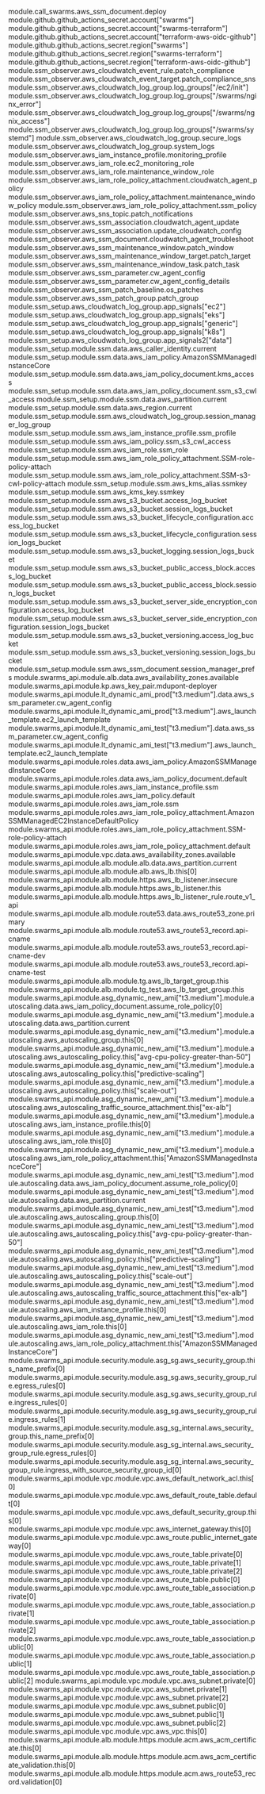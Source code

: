 module.call_swarms.aws_ssm_document.deploy
module.github.github_actions_secret.account["swarms"]
module.github.github_actions_secret.account["swarms-terraform"]
module.github.github_actions_secret.account["terraform-aws-oidc-github"]
module.github.github_actions_secret.region["swarms"]
module.github.github_actions_secret.region["swarms-terraform"]
module.github.github_actions_secret.region["terraform-aws-oidc-github"]
module.ssm_observer.aws_cloudwatch_event_rule.patch_compliance
module.ssm_observer.aws_cloudwatch_event_target.patch_compliance_sns
module.ssm_observer.aws_cloudwatch_log_group.log_groups["/ec2/init"]
module.ssm_observer.aws_cloudwatch_log_group.log_groups["/swarms/nginx_error"]
module.ssm_observer.aws_cloudwatch_log_group.log_groups["/swarms/ngnix_access"]
module.ssm_observer.aws_cloudwatch_log_group.log_groups["/swarms/systemd"]
module.ssm_observer.aws_cloudwatch_log_group.secure_logs
module.ssm_observer.aws_cloudwatch_log_group.system_logs
module.ssm_observer.aws_iam_instance_profile.monitoring_profile
module.ssm_observer.aws_iam_role.ec2_monitoring_role
module.ssm_observer.aws_iam_role.maintenance_window_role
module.ssm_observer.aws_iam_role_policy_attachment.cloudwatch_agent_policy
module.ssm_observer.aws_iam_role_policy_attachment.maintenance_window_policy
module.ssm_observer.aws_iam_role_policy_attachment.ssm_policy
module.ssm_observer.aws_sns_topic.patch_notifications
module.ssm_observer.aws_ssm_association.cloudwatch_agent_update
module.ssm_observer.aws_ssm_association.update_cloudwatch_config
module.ssm_observer.aws_ssm_document.cloudwatch_agent_troubleshoot
module.ssm_observer.aws_ssm_maintenance_window.patch_window
module.ssm_observer.aws_ssm_maintenance_window_target.patch_target
module.ssm_observer.aws_ssm_maintenance_window_task.patch_task
module.ssm_observer.aws_ssm_parameter.cw_agent_config
module.ssm_observer.aws_ssm_parameter.cw_agent_config_details
module.ssm_observer.aws_ssm_patch_baseline.os_patches
module.ssm_observer.aws_ssm_patch_group.patch_group
module.ssm_setup.aws_cloudwatch_log_group.app_signals["ec2"]
module.ssm_setup.aws_cloudwatch_log_group.app_signals["eks"]
module.ssm_setup.aws_cloudwatch_log_group.app_signals["generic"]
module.ssm_setup.aws_cloudwatch_log_group.app_signals["k8s"]
module.ssm_setup.aws_cloudwatch_log_group.app_signals2["data"]
module.ssm_setup.module.ssm.data.aws_caller_identity.current
module.ssm_setup.module.ssm.data.aws_iam_policy.AmazonSSMManagedInstanceCore
module.ssm_setup.module.ssm.data.aws_iam_policy_document.kms_access
module.ssm_setup.module.ssm.data.aws_iam_policy_document.ssm_s3_cwl_access
module.ssm_setup.module.ssm.data.aws_partition.current
module.ssm_setup.module.ssm.data.aws_region.current
module.ssm_setup.module.ssm.aws_cloudwatch_log_group.session_manager_log_group
module.ssm_setup.module.ssm.aws_iam_instance_profile.ssm_profile
module.ssm_setup.module.ssm.aws_iam_policy.ssm_s3_cwl_access
module.ssm_setup.module.ssm.aws_iam_role.ssm_role
module.ssm_setup.module.ssm.aws_iam_role_policy_attachment.SSM-role-policy-attach
module.ssm_setup.module.ssm.aws_iam_role_policy_attachment.SSM-s3-cwl-policy-attach
module.ssm_setup.module.ssm.aws_kms_alias.ssmkey
module.ssm_setup.module.ssm.aws_kms_key.ssmkey
module.ssm_setup.module.ssm.aws_s3_bucket.access_log_bucket
module.ssm_setup.module.ssm.aws_s3_bucket.session_logs_bucket
module.ssm_setup.module.ssm.aws_s3_bucket_lifecycle_configuration.access_log_bucket
module.ssm_setup.module.ssm.aws_s3_bucket_lifecycle_configuration.session_logs_bucket
module.ssm_setup.module.ssm.aws_s3_bucket_logging.session_logs_bucket
module.ssm_setup.module.ssm.aws_s3_bucket_public_access_block.access_log_bucket
module.ssm_setup.module.ssm.aws_s3_bucket_public_access_block.session_logs_bucket
module.ssm_setup.module.ssm.aws_s3_bucket_server_side_encryption_configuration.access_log_bucket
module.ssm_setup.module.ssm.aws_s3_bucket_server_side_encryption_configuration.session_logs_bucket
module.ssm_setup.module.ssm.aws_s3_bucket_versioning.access_log_bucket
module.ssm_setup.module.ssm.aws_s3_bucket_versioning.session_logs_bucket
module.ssm_setup.module.ssm.aws_ssm_document.session_manager_prefs
module.swarms_api.module.alb.data.aws_availability_zones.available
module.swarms_api.module.kp.aws_key_pair.mdupont-deployer
module.swarms_api.module.lt_dynamic_ami_prod["t3.medium"].data.aws_ssm_parameter.cw_agent_config
module.swarms_api.module.lt_dynamic_ami_prod["t3.medium"].aws_launch_template.ec2_launch_template
module.swarms_api.module.lt_dynamic_ami_test["t3.medium"].data.aws_ssm_parameter.cw_agent_config
module.swarms_api.module.lt_dynamic_ami_test["t3.medium"].aws_launch_template.ec2_launch_template
module.swarms_api.module.roles.data.aws_iam_policy.AmazonSSMManagedInstanceCore
module.swarms_api.module.roles.data.aws_iam_policy_document.default
module.swarms_api.module.roles.aws_iam_instance_profile.ssm
module.swarms_api.module.roles.aws_iam_policy.default
module.swarms_api.module.roles.aws_iam_role.ssm
module.swarms_api.module.roles.aws_iam_role_policy_attachment.AmazonSSMManagedEC2InstanceDefaultPolicy
module.swarms_api.module.roles.aws_iam_role_policy_attachment.SSM-role-policy-attach
module.swarms_api.module.roles.aws_iam_role_policy_attachment.default
module.swarms_api.module.vpc.data.aws_availability_zones.available
module.swarms_api.module.alb.module.alb.data.aws_partition.current
module.swarms_api.module.alb.module.alb.aws_lb.this[0]
module.swarms_api.module.alb.module.https.aws_lb_listener.insecure
module.swarms_api.module.alb.module.https.aws_lb_listener.this
module.swarms_api.module.alb.module.https.aws_lb_listener_rule.route_v1_api
module.swarms_api.module.alb.module.route53.data.aws_route53_zone.primary
module.swarms_api.module.alb.module.route53.aws_route53_record.api-cname
module.swarms_api.module.alb.module.route53.aws_route53_record.api-cname-dev
module.swarms_api.module.alb.module.route53.aws_route53_record.api-cname-test
module.swarms_api.module.alb.module.tg.aws_lb_target_group.this
module.swarms_api.module.alb.module.tg_test.aws_lb_target_group.this
module.swarms_api.module.asg_dynamic_new_ami["t3.medium"].module.autoscaling.data.aws_iam_policy_document.assume_role_policy[0]
module.swarms_api.module.asg_dynamic_new_ami["t3.medium"].module.autoscaling.data.aws_partition.current
module.swarms_api.module.asg_dynamic_new_ami["t3.medium"].module.autoscaling.aws_autoscaling_group.this[0]
module.swarms_api.module.asg_dynamic_new_ami["t3.medium"].module.autoscaling.aws_autoscaling_policy.this["avg-cpu-policy-greater-than-50"]
module.swarms_api.module.asg_dynamic_new_ami["t3.medium"].module.autoscaling.aws_autoscaling_policy.this["predictive-scaling"]
module.swarms_api.module.asg_dynamic_new_ami["t3.medium"].module.autoscaling.aws_autoscaling_policy.this["scale-out"]
module.swarms_api.module.asg_dynamic_new_ami["t3.medium"].module.autoscaling.aws_autoscaling_traffic_source_attachment.this["ex-alb"]
module.swarms_api.module.asg_dynamic_new_ami["t3.medium"].module.autoscaling.aws_iam_instance_profile.this[0]
module.swarms_api.module.asg_dynamic_new_ami["t3.medium"].module.autoscaling.aws_iam_role.this[0]
module.swarms_api.module.asg_dynamic_new_ami["t3.medium"].module.autoscaling.aws_iam_role_policy_attachment.this["AmazonSSMManagedInstanceCore"]
module.swarms_api.module.asg_dynamic_new_ami_test["t3.medium"].module.autoscaling.data.aws_iam_policy_document.assume_role_policy[0]
module.swarms_api.module.asg_dynamic_new_ami_test["t3.medium"].module.autoscaling.data.aws_partition.current
module.swarms_api.module.asg_dynamic_new_ami_test["t3.medium"].module.autoscaling.aws_autoscaling_group.this[0]
module.swarms_api.module.asg_dynamic_new_ami_test["t3.medium"].module.autoscaling.aws_autoscaling_policy.this["avg-cpu-policy-greater-than-50"]
module.swarms_api.module.asg_dynamic_new_ami_test["t3.medium"].module.autoscaling.aws_autoscaling_policy.this["predictive-scaling"]
module.swarms_api.module.asg_dynamic_new_ami_test["t3.medium"].module.autoscaling.aws_autoscaling_policy.this["scale-out"]
module.swarms_api.module.asg_dynamic_new_ami_test["t3.medium"].module.autoscaling.aws_autoscaling_traffic_source_attachment.this["ex-alb"]
module.swarms_api.module.asg_dynamic_new_ami_test["t3.medium"].module.autoscaling.aws_iam_instance_profile.this[0]
module.swarms_api.module.asg_dynamic_new_ami_test["t3.medium"].module.autoscaling.aws_iam_role.this[0]
module.swarms_api.module.asg_dynamic_new_ami_test["t3.medium"].module.autoscaling.aws_iam_role_policy_attachment.this["AmazonSSMManagedInstanceCore"]
module.swarms_api.module.security.module.asg_sg.aws_security_group.this_name_prefix[0]
module.swarms_api.module.security.module.asg_sg.aws_security_group_rule.egress_rules[0]
module.swarms_api.module.security.module.asg_sg.aws_security_group_rule.ingress_rules[0]
module.swarms_api.module.security.module.asg_sg.aws_security_group_rule.ingress_rules[1]
module.swarms_api.module.security.module.asg_sg_internal.aws_security_group.this_name_prefix[0]
module.swarms_api.module.security.module.asg_sg_internal.aws_security_group_rule.egress_rules[0]
module.swarms_api.module.security.module.asg_sg_internal.aws_security_group_rule.ingress_with_source_security_group_id[0]
module.swarms_api.module.vpc.module.vpc.aws_default_network_acl.this[0]
module.swarms_api.module.vpc.module.vpc.aws_default_route_table.default[0]
module.swarms_api.module.vpc.module.vpc.aws_default_security_group.this[0]
module.swarms_api.module.vpc.module.vpc.aws_internet_gateway.this[0]
module.swarms_api.module.vpc.module.vpc.aws_route.public_internet_gateway[0]
module.swarms_api.module.vpc.module.vpc.aws_route_table.private[0]
module.swarms_api.module.vpc.module.vpc.aws_route_table.private[1]
module.swarms_api.module.vpc.module.vpc.aws_route_table.private[2]
module.swarms_api.module.vpc.module.vpc.aws_route_table.public[0]
module.swarms_api.module.vpc.module.vpc.aws_route_table_association.private[0]
module.swarms_api.module.vpc.module.vpc.aws_route_table_association.private[1]
module.swarms_api.module.vpc.module.vpc.aws_route_table_association.private[2]
module.swarms_api.module.vpc.module.vpc.aws_route_table_association.public[0]
module.swarms_api.module.vpc.module.vpc.aws_route_table_association.public[1]
module.swarms_api.module.vpc.module.vpc.aws_route_table_association.public[2]
module.swarms_api.module.vpc.module.vpc.aws_subnet.private[0]
module.swarms_api.module.vpc.module.vpc.aws_subnet.private[1]
module.swarms_api.module.vpc.module.vpc.aws_subnet.private[2]
module.swarms_api.module.vpc.module.vpc.aws_subnet.public[0]
module.swarms_api.module.vpc.module.vpc.aws_subnet.public[1]
module.swarms_api.module.vpc.module.vpc.aws_subnet.public[2]
module.swarms_api.module.vpc.module.vpc.aws_vpc.this[0]
module.swarms_api.module.alb.module.https.module.acm.aws_acm_certificate.this[0]
module.swarms_api.module.alb.module.https.module.acm.aws_acm_certificate_validation.this[0]
module.swarms_api.module.alb.module.https.module.acm.aws_route53_record.validation[0]
